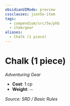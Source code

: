```yaml
---
obsidianUIMode: preview
cssclasses: json5e-item
tags:
  - compendium/src/5e/phb
  - item/gear
aliases:
  - Chalk (1 piece)
---
```

# Chalk (1 piece)
*Adventuring Gear*  

- **Cost**: 1 cp
- **Weight**: ⏤

*Source: SRD / Basic Rules*